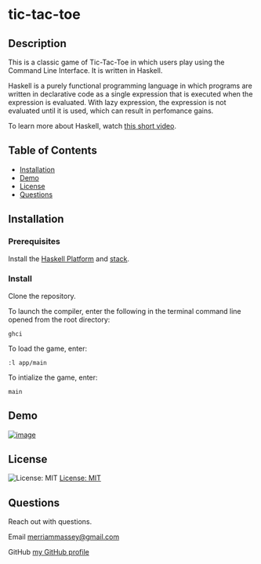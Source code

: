 # tic-tac-toe

## Description

This is a classic game of Tic-Tac-Toe in which users play using the Command Line Interface. It is written in Haskell.

Haskell is a purely functional programming language in which programs are written in declarative code as a single expression that is executed when the expression is evaluated. With lazy expression, the expression is not evaluated until it is used, which can result in perfomance gains.

To learn more about Haskell, watch [this short video](https://www.youtube.com/watch?v=Qa8IfEeBJqk).

## Table of Contents

- [Installation](#installation)
- [Demo](#demo)
- [License](#license)
- [Questions](#questions)

## Installation

### Prerequisites

Install the [Haskell Platform](https://www.haskell.org/platform/) and [stack](https://docs.haskellstack.org/en/stable/README/).

### Install

Clone the repository.

To launch the compiler, enter the following in the terminal command line opened from the root directory:

```
ghci
```

To load the game, enter:

```
:l app/main
```

To intialize the game, enter:

```
main
```

## Demo

[![image](https://user-images.githubusercontent.com/77468612/144076258-29c1363e-cde2-4596-8296-07ef01fb9b70.png)
](https://youtu.be/MUb9a-7yUJY "Demo video")

## License

![License: MIT](https://img.shields.io/badge/License-MIT-yellow.svg)
[License: MIT](https://opensource.org/licenses/MIT)

## Questions

Reach out with questions.

Email merriammassey@gmail.com

GitHub [my GitHub profile](https://github.com/merriammassey)
